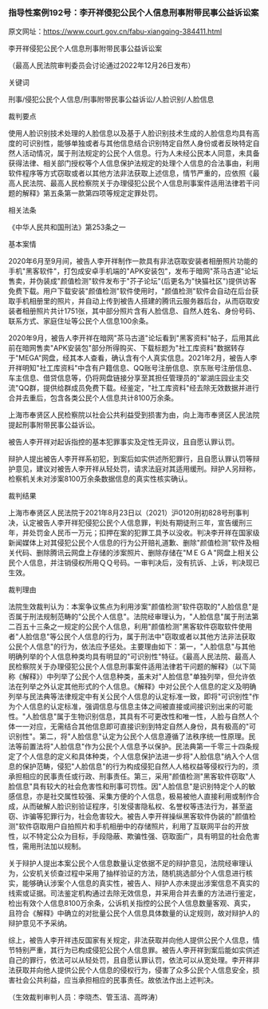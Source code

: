 ### 指导性案例192号：李开祥侵犯公民个人信息刑事附带民事公益诉讼案
原文网址：https://www.court.gov.cn/fabu-xiangqing-384411.html

李开祥侵犯公民个人信息刑事附带民事公益诉讼案

（最高人民法院审判委员会讨论通过2022年12月26日发布）

关键词

刑事/侵犯公民个人信息/刑事附带民事公益诉讼/人脸识别/人脸信息

裁判要点

使用人脸识别技术处理的人脸信息以及基于人脸识别技术生成的人脸信息均具有高度的可识别性，能够单独或者与其他信息结合识别特定自然人身份或者反映特定自然人活动情况，属于刑法规定的公民个人信息。行为人未经公民本人同意，未具备获得法律、相关部门授权等个人信息保护法规定的处理个人信息的合法事由，利用软件程序等方式窃取或者以其他方法非法获取上述信息，情节严重的，应依照《最高人民法院、最高人民检察院关于办理侵犯公民个人信息刑事案件适用法律若干问题的解释》第五条第一款第四项等规定定罪处罚。

相关法条

《中华人民共和国刑法》第253条之一

基本案情

2020年6月至9月间，被告人李开祥制作一款具有非法窃取安装者相册照片功能的手机"黑客软件"，打包成安卓手机端的"APK安装包"，发布于暗网"茶马古道"论坛售卖，并伪装成"颜值检测"软件发布于"芥子论坛"(后更名为"快猫社区")提供访客免费下载。用户下载安装"颜值检测"软件使用时，"颜值检测"软件会自动在后台获取手机相册里的照片，并自动上传到被告人搭建的腾讯云服务器后台，从而窃取安装者相册照片共计1751张，其中部分照片含有人脸信息、自然人姓名、身份号码、联系方式、家庭住址等公民个人信息100余条。

2020年9月，被告人李开祥在暗网"茶马古道"论坛看到"黑客资料"帖子，后用其此前在暗网售卖"APK安装包"部分所得购买、下载标题为"社工库资料"数据转存于"MEGA"网盘，经其本人查看，确认含有个人真实信息。2021年2月，被告人李开祥明知"社工库资料"中含有户籍信息、QQ账号注册信息、京东账号注册信息、车主信息、借贷信息等，仍将网盘链接分享至其担任管理员的"翠湖庄园业主交流"QQ群，提供给群成员免费下载。经鉴定，"社工库资料"经去除无效数据并进行合并去重后，包含各类公民个人信息共计8100万余条。

上海市奉贤区人民检察院以社会公共利益受到损害为由，向上海市奉贤区人民法院提起刑事附带民事公益诉讼。

被告人李开祥对起诉指控的基本犯罪事实及定性无异议，且自愿认罪认罚。

辩护人提出被告人李开祥系初犯，到案后如实供述所犯罪行，且自愿认罪认罚等辩护意见，建议对被告人李开祥从轻处罚，请求法庭对其适用缓刑。辩护人另辩称，检察机关未对涉案8100万余条数据信息的真实性核实确认。

裁判结果

上海市奉贤区人民法院于2021年8月23日以（2021）沪0120刑初828号刑事判决，认定被告人李开祥犯侵犯公民个人信息罪，判处有期徒刑三年，宣告缓刑三年，并处罚金人民币一万元；扣押在案的犯罪工具予以没收。判决李开祥在国家级新闻媒体上对其侵犯公民个人信息的行为公开赔礼道歉、删除"颜值检测"软件及相关代码、删除腾讯云网盘上存储的涉案照片、删除存储在"MＥＧＡ"网盘上相关公民个人信息，并注销侵权所用ＱＱ号码。一审判决后，没有抗诉、上诉，判决现已生效。

裁判理由

法院生效裁判认为：本案争议焦点为利用涉案"颜值检测"软件窃取的"人脸信息"是否属于刑法规制范畴的"公民个人信息"。法院经审理认为，"人脸信息"属于刑法第二百五十三条之一规定的公民个人信息，利用"颜值检测"黑客软件窃取软件使用者"人脸信息"等公民个人信息的行为，属于刑法中"窃取或者以其他方法非法获取公民个人信息"的行为，依法应予惩处。主要理由如下：第一，"人脸信息"与其他明确列举的个人信息种类均具有明显的"可识别性"特征。《最高人民法院、最高人民检察院关于办理侵犯公民个人信息刑事案件适用法律若干问题的解释》（以下简称《解释》）中列举了公民个人信息种类，虽未对"人脸信息"单独列举，但允许依法在列举之外认定其他形式的个人信息。《解释》中对公民个人信息的定义及明确列举与民法典等法律规定中有关公民个人信息的认定标准一致，即将"可识别性"作为个人信息的认定标准，强调信息与信息主体之间被直接或间接识别出来的可能性。"人脸信息"属于生物识别信息，其具有不可更改性和唯一性，人脸与自然人个体一一对应，无需结合其他信息即可直接识别到特定自然人身份，具有极高的"可识别性"。第二，将"人脸信息"认定为公民个人信息遵循了法秩序统一性原理。民法等前置法将"人脸信息"作为公民个人信息予以保护。民法典第一千零三十四条规定了个人信息的定义和具体种类，个人信息保护法进一步将"人脸信息"纳入个人信息的保护范畴，侵犯"人脸信息"的行为构成侵犯自然人人格权益等侵权行为的，须承担相应的民事责任或行政、刑事责任。第三，采用"颜值检测"黑客软件窃取"人脸信息"具有较大的社会危害性和刑事可罚性。因"人脸信息"是识别特定个人的敏感信息，亦是社交属性较强、采集方便的个人信息，极易被他人直接利用或制作合成，从而破解人脸识别验证程序，引发侵害隐私权、名誉权等违法行为，甚至盗窃、诈骗等犯罪行为，社会危害较大。被告人李开祥操纵黑客软件伪装的"颜值检测"软件窃取用户自拍照片和手机相册中的存储照片，利用了互联网平台的开放性，以不特定公众为目标，手段隐蔽、欺骗性强、窃取面广，具有明显的社会危害性，需用刑法加以规制。

关于辩护人提出本案公民个人信息数量认定依据不足的辩护意见，法院经审理认为，公安机关侦查过程中采用了抽样验证的方法，随机挑选部分个人信息进行核实，能够确认涉案个人信息的真实性，被告人、辩护人亦未提出涉案信息不真实的线索或证据。司法鉴定机构通过去除无效信息，并采用合并去重的方法进行鉴定，检出有效个人信息8100万余条，公诉机关指控的公民个人信息数量客观、真实，且符合《解释》中确立的对批量公民个人信息具体数量的认定规则，故对辩护人的辩护意见不予采纳。

综上，被告人李开祥违反国家有关规定，非法获取并向他人提供公民个人信息，情节特别严重，其行为已构成侵犯公民个人信息罪。被告人李开祥到案后能如实供述自己的罪行，依法可以从轻处罚，且自愿认罪认罚，依法可以从宽处理。李开祥非法获取并向他人提供公民个人信息的侵权行为，侵害了众多公民个人信息安全，损害社会公共利益，应当承担相应的民事责任。故依法作出上述判决。

（生效裁判审判人员：李晓杰、管玉洁、高晔涛）

